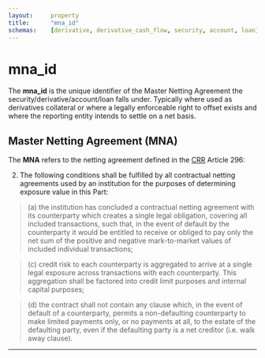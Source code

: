 ```yaml
---
layout:		property
title:		"mna_id"
schemas:	[derivative, derivative_cash_flow, security, account, loan]
---
```


# mna_id

The **mna_id** is the unique identifier of the Master Netting Agreement the security/derivative/account/loan falls under. Typically where used as derivatives collateral or where a legally enforceable right to offset exists and where the reporting entity intends to settle on a net basis.

## Master Netting Agreement (MNA)
The **MNA** refers to the netting agreement defined in the [CRR][crr] Article 296:

2. The following conditions shall be fulfilled by all contractual netting agreements used by an institution for the purposes of determining exposure value in this Part:

> (a) the institution has concluded a contractual netting agreement with its counterparty which creates a single legal obligation, covering all included transactions, such that, in the event of default by the counterparty it would be entitled to receive or obliged to pay only the net sum of the positive and negative mark-to-market values of included individual transactions;

> (c) credit risk to each counterparty is aggregated to arrive at a single legal exposure across transactions with each counterparty. This aggregation shall be factored into credit limit purposes and internal capital purposes;

> (d) the contract shall not contain any clause which, in the event of default of a counterparty, permits a non-defaulting counterparty to make limited payments only, or no payments at all, to the estate of the defaulting party, even if the defaulting party is a net creditor (i.e. walk away clause).

---
[crr]: http://eur-lex.europa.eu/legal-content/EN/TXT/?uri=celex%3A32013R0575
